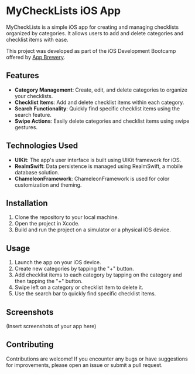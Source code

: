 # MyCheckLists iOS App

MyCheckLists is a simple iOS app for creating and managing checklists organized by categories. It allows users to add and delete categories and checklist items with ease.

This project was developed as part of the iOS Development Bootcamp offered by [App Brewery](https://www.appbrewery.co/).


## Features

- **Category Management**: Create, edit, and delete categories to organize your checklists.
- **Checklist Items**: Add and delete checklist items within each category.
- **Search Functionality**: Quickly find specific checklist items using the search feature.
- **Swipe Actions**: Easily delete categories and checklist items using swipe gestures.

## Technologies Used

- **UIKit**: The app's user interface is built using UIKit framework for iOS.
- **RealmSwift**: Data persistence is managed using RealmSwift, a mobile database solution.
- **ChameleonFramework**: ChameleonFramework is used for color customization and theming.

## Installation

1. Clone the repository to your local machine.
2. Open the project in Xcode.
3. Build and run the project on a simulator or a physical iOS device.

## Usage

1. Launch the app on your iOS device.
2. Create new categories by tapping the "+" button.
3. Add checklist items to each category by tapping on the category and then tapping the "+" button.
4. Swipe left on a category or checklist item to delete it.
5. Use the search bar to quickly find specific checklist items.

## Screenshots

(Insert screenshots of your app here)

## Contributing

Contributions are welcome! If you encounter any bugs or have suggestions for improvements, please open an issue or submit a pull request.



